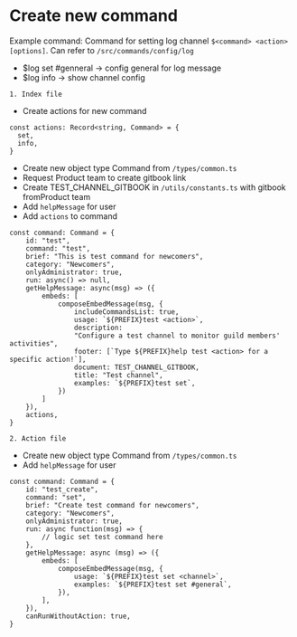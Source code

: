 # Create new command

Example command: Command for setting log channel `$<command> <action> [options]`. Can refer to `/src/commands/config/log`

- $log set #genneral -> config general for log message
- $log info -> show channel config

`1. Index file`

- Create actions for new command

```
const actions: Record<string, Command> = {
  set,
  info,
}
```

- Create new object type Command from `/types/common.ts`
- Request Product team to create gitbook link
- Create TEST_CHANNEL_GITBOOK in `/utils/constants.ts` with gitbook fromProduct team
- Add `helpMessage` for user
- Add `actions` to command

```
const command: Command = {
    id: "test",
    command: "test",
    brief: "This is test command for newcomers",
    category: "Newcomers",
    onlyAdministrator: true,
    run: async() => null,
    getHelpMessage: async(msg) => ({
        embeds: [
            composeEmbedMessage(msg, {
                includeCommandsList: true,
                usage: `${PREFIX}test <action>`,
                description:
                "Configure a test channel to monitor guild members' activities",
                footer: [`Type ${PREFIX}help test <action> for a specific action!`],
                document: TEST_CHANNEL_GITBOOK,
                title: "Test channel",
                examples: `${PREFIX}test set`,
            })
        ]
    }),
    actions,
}
```

`2. Action file`

- Create new object type Command from `/types/common.ts`
- Add `helpMessage` for user

```
const command: Command = {
    id: "test_create",
    command: "set",
    brief: "Create test command for newcomers",
    category: "Newcomers",
    onlyAdministrator: true,
    run: async function(msg) => {
        // logic set test command here
    },
    getHelpMessage: async (msg) => ({
        embeds: [
            composeEmbedMessage(msg, {
                usage: `${PREFIX}test set <channel>`,
                examples: `${PREFIX}test set #general`,
            }),
        ],
    }),
    canRunWithoutAction: true,
}
```

